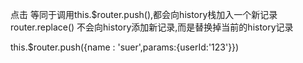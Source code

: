 

点击 <router-link :to="...">等同于调用this.$router.push(),都会向history栈加入一个新记录
router.replace() 不会向history添加新记录,而是替换掉当前的history记录

this.$router.push({name : 'suer',params:{userId:'123'}})